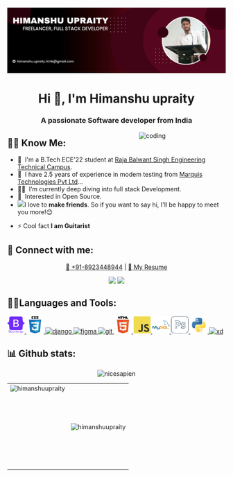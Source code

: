 ![logo](https://github.com/Himanshuupraity/himanshuupraity/blob/main/Black%20and%20Red%20Gradient%20Professional%20LinkedIn%20Banner.png)
<h1 align="center">Hi 👋, I'm Himanshu upraity</h1>
<h3 align="center">A passionate Software developer from India</h3>

<img align="right" alt="coding" width="200" src="https://camo.githubusercontent.com/7de37139d0b4c1ce40865e799b446c0e963a3dd8fb68d239707237c40604fa3d/68747470733a2f2f63646e2e6472696262626c652e636f6d2f75736572732f3733303730332f73637265656e73686f74732f363538313234332f6176656e746f2e676966">

<!-- About Me -->
## 👨‍💻 Know Me:

* 🏫 &nbsp;I'm a B.Tech ECE'22 student at [Raja Balwant Singh Engineering Technical Campus](https://rbscollegeagra.edu.in/).
* 👀 &nbsp;I have 2.5 years of experience in modem testing from [Marquis Technologies Pvt Ltd](https://www.marquistech.com/)...
* 👨‍💻 &nbsp;I’m currently deep diving into full stack Development.
* 💬 &nbsp;Interested in Open Source.
* <img src="https://media.giphy.com/media/LnQjpWaON8nhr21vNW/giphy.gif" width="25">I love to **make friends**. So if you want to say hi, I'll be happy to meet you more!😊
- ⚡ Cool fact **I am Guitarist**


<!-- My contacts -->
<h2>🤝 Connect with me:</h2>
<p align="center">
<a href="tel:+918923448944" target="_blank">📱 +91-8923448944</a> | 
<a href="https://drive.google.com/file/d/1jA-_170AGk4MWO0Nl8fhsvtYtVqtiCQ_/view?usp=sharing)" target="_blank">🧾 My Resume</a>
</p>

<!-- My Social Links -->
<p align="center">
<a href="mailto:himanshu.upraity.14.hk@gmail.com"><img src="https://img.shields.io/badge/Gmail-D14836?style=for-the-badge&logo=gmail&logoColor=white"/></a>
<a href="https://www.linkedin.com/in/himanshuupraity/"><img src="https://img.shields.io/badge/linkedin-%230077B5.svg?style=for-the-badge&logo=linkedin&logoColor=white"/></a>
</p>




<h2 align="left">👨‍💻Languages and Tools:</h2>
<p align="left"> <a href="https://getbootstrap.com" target="_blank" rel="noreferrer"> <img src="https://raw.githubusercontent.com/devicons/devicon/master/icons/bootstrap/bootstrap-plain-wordmark.svg" alt="bootstrap" width="40" height="40"/> </a> <a href="https://www.w3schools.com/css/" target="_blank" rel="noreferrer"> <img src="https://raw.githubusercontent.com/devicons/devicon/master/icons/css3/css3-original-wordmark.svg" alt="css3" width="40" height="40"/> </a> <a href="https://www.djangoproject.com/" target="_blank" rel="noreferrer"> <img src="https://cdn.worldvectorlogo.com/logos/django.svg" alt="django" width="40" height="40"/> </a> <a href="https://www.figma.com/" target="_blank" rel="noreferrer"> <img src="https://www.vectorlogo.zone/logos/figma/figma-icon.svg" alt="figma" width="40" height="40"/> </a> <a href="https://git-scm.com/" target="_blank" rel="noreferrer"> <img src="https://www.vectorlogo.zone/logos/git-scm/git-scm-icon.svg" alt="git" width="40" height="40"/> </a> <a href="https://www.w3.org/html/" target="_blank" rel="noreferrer"> <img src="https://raw.githubusercontent.com/devicons/devicon/master/icons/html5/html5-original-wordmark.svg" alt="html5" width="40" height="40"/> </a> <a href="https://developer.mozilla.org/en-US/docs/Web/JavaScript" target="_blank" rel="noreferrer"> <img src="https://raw.githubusercontent.com/devicons/devicon/master/icons/javascript/javascript-original.svg" alt="javascript" width="40" height="40"/> </a> <a href="https://www.mysql.com/" target="_blank" rel="noreferrer"> <img src="https://raw.githubusercontent.com/devicons/devicon/master/icons/mysql/mysql-original-wordmark.svg" alt="mysql" width="40" height="40"/> </a> <a href="https://www.photoshop.com/en" target="_blank" rel="noreferrer"> <img src="https://raw.githubusercontent.com/devicons/devicon/master/icons/photoshop/photoshop-line.svg" alt="photoshop" width="40" height="40"/> </a> <a href="https://www.python.org" target="_blank" rel="noreferrer"> <img src="https://raw.githubusercontent.com/devicons/devicon/master/icons/python/python-original.svg" alt="python" width="40" height="40"/> </a> <a href="https://www.adobe.com/products/xd.html" target="_blank" rel="noreferrer"> <img src="https://cdn.worldvectorlogo.com/logos/adobe-xd.svg" alt="xd" width="40" height="40"/> </a> </p>

<h2> 📊 Github stats: </h2>

<div align="center">
<img src="https://github-readme-streak-stats.herokuapp.com/?user=himanshuupraity&theme=radical&hide_border=true" alt="nicesapien"></img>
</div>
<table>
<tr>
<td>
<img align="left" src="https://github-readme-stats.vercel.app/api/top-langs?username=himanshuupraity&show_icons=true&locale=en&layout=compact" alt="himanshuupraity"_private=true&theme=react&hide_border=true&bg_color=1F222E&title_color=F85D7F&icon_color=F8D866" height="192px" />
  </td>
  <td>
    <img align="center" src="https://github-readme-stats.vercel.app/api?username=himanshuupraity&show_icons=true&locale=en" alt="himanshuupraity" />
  </td>
  </tr>






